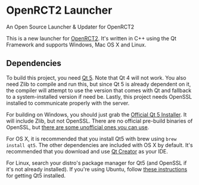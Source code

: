 # OpenRCT2 Launcher
An Open Source Launcher &amp; Updater for OpenRCT2

This is a new launcher for [OpenRCT2](https://github.com/OpenRCT2/OpenRCT2). It's written in C++ using the Qt Framework and supports Windows, Mac OS X and Linux.

## Dependencies

To build this project, you need [Qt 5](https://www.qt.io/download-open-source/). Note that Qt 4 will not work. You also need Zlib to compile and run this, but since Qt 5 is already dependent on it, the compiler will attempt to use the version that comes with Qt and fallback to a system-installed version if need be. Lastly, this project needs OpenSSL installed to communicate properly with the server.

For building on Windows, you should just grab the [Official Qt 5 Installer](https://www.qt.io/download-open-source/). It will include Zlib, but not OpenSSL. There are no official pre-build binaries of OpenSSL, but [there are some unofficial ones you can use](https://wiki.openssl.org/index.php/Binaries).

For OS X, it is recommended that you install Qt5 with brew using `brew install qt5`. The other dependencies are included with OS X by default. It's recommended that you download and use [Qt Creator](https://www.qt.io/download-open-source/#section-6) as your IDE.

For Linux, search your distro's package manager for Qt5 (and OpenSSL if it's not already installed). If you're using Ubuntu, follow [these instructions](https://wiki.qt.io/Install_Qt_5_on_Ubuntu) for getting Qt5 installed.
